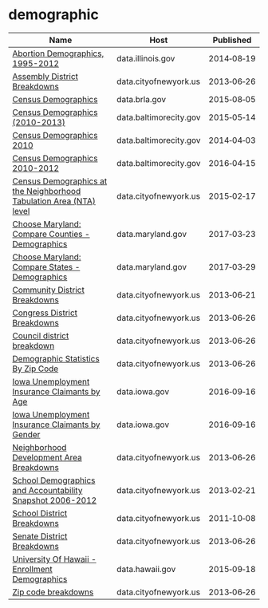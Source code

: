 # demographic

Name | Host | Published
---- | ---- | ---------
[Abortion Demographics, 1995-2012](../datasets/f7nd-jj28.md) | data.illinois.gov | 2014&#x2011;08&#x2011;19
[Assembly District Breakdowns](../datasets/2t32-hbca.md) | data.cityofnewyork.us | 2013&#x2011;06&#x2011;26
[Census Demographics](../datasets/xsrb-mxqt.md) | data.brla.gov | 2015&#x2011;08&#x2011;05
[Census Demographics (2010-2013)](../datasets/7pnq-8ebe.md) | data.baltimorecity.gov | 2015&#x2011;05&#x2011;14
[Census Demographics 2010](../datasets/cix3-h4cy.md) | data.baltimorecity.gov | 2014&#x2011;04&#x2011;03
[Census Demographics 2010-2012](../datasets/yp84-wh4q.md) | data.baltimorecity.gov | 2016&#x2011;04&#x2011;15
[Census Demographics at the Neighborhood Tabulation Area (NTA) level](../datasets/rnsn-acs2.md) | data.cityofnewyork.us | 2015&#x2011;02&#x2011;17
[Choose Maryland: Compare Counties - Demographics](../datasets/pa7d-u6hs.md) | data.maryland.gov | 2017&#x2011;03&#x2011;23
[Choose Maryland: Compare States - Demographics](../datasets/8mc4-hxm7.md) | data.maryland.gov | 2017&#x2011;03&#x2011;29
[Community District Breakdowns](../datasets/w3c6-35wg.md) | data.cityofnewyork.us | 2013&#x2011;06&#x2011;21
[Congress District Breakdowns](../datasets/77d2-9ebr.md) | data.cityofnewyork.us | 2013&#x2011;06&#x2011;26
[Council district breakdown](../datasets/jqy3-ybjq.md) | data.cityofnewyork.us | 2013&#x2011;06&#x2011;26
[Demographic Statistics By Zip Code](../datasets/kku6-nxdu.md) | data.cityofnewyork.us | 2013&#x2011;06&#x2011;26
[Iowa Unemployment Insurance Claimants by Age](../datasets/7uss-66ak.md) | data.iowa.gov | 2016&#x2011;09&#x2011;16
[Iowa Unemployment Insurance Claimants by Gender](../datasets/t92x-wtrh.md) | data.iowa.gov | 2016&#x2011;09&#x2011;16
[Neighborhood Development Area Breakdowns](../datasets/urvc-2kdr.md) | data.cityofnewyork.us | 2013&#x2011;06&#x2011;26
[School Demographics and Accountability Snapshot 2006-2012](../datasets/ihfw-zy9j.md) | data.cityofnewyork.us | 2013&#x2011;02&#x2011;21
[School District Breakdowns](../datasets/g3vh-kbnw.md) | data.cityofnewyork.us | 2011&#x2011;10&#x2011;08
[Senate District Breakdowns](../datasets/uv67-wxba.md) | data.cityofnewyork.us | 2013&#x2011;06&#x2011;26
[University Of Hawaii - Enrollment Demographics](../datasets/fkt2-a2fc.md) | data.hawaii.gov | 2015&#x2011;09&#x2011;18
[Zip code breakdowns](../datasets/6bic-qvek.md) | data.cityofnewyork.us | 2013&#x2011;06&#x2011;26

